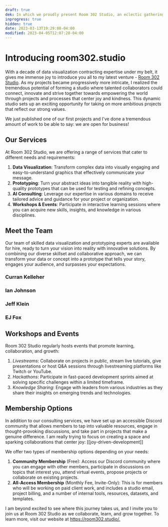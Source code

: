```yaml
---
draft: true
dek: In which we proudly present Room 302 Studio, an eclectic gathering of talent devoted to fostering joy-driven development
inprogress: true
hidden: true
date: 2023-03-13T19:29:08-04:00
modified: 2023-04-05T12:07:28-04:00
---
```


# Introducing room302.studio

With a decade of data visualization contracting expertise under my belt, it gives me immense joy to introduce you all to my latest venture - [Room 302 Studio](https://room302.studio). As my projects became progressively more intricate, I realized the tremendous potential of forming a studio where talented collaborators could connect, innovate and strive together towards empowering the world through projects and processes that center joy and kindness. This dynamic studio sets up an exciting opportunity for taking on more ambitious projects that reflect our strong values.

We just published one of our first projects and I've done a tremendous amount of work to be able to say: we are open for business!

## Our Services

At Room 302 Studio, we are offering a range of services that cater to different needs and requirements:

1. **Data Visualization**: Transform complex data into visually engaging and easy-to-understand graphics that effectively communicate your message.
2. **Prototyping**: Turn your abstract ideas into tangible reality with high-quality prototypes that can be used for testing and refining concepts.
3. **AI Consulting**: Leverage our expertise in various domains to receive tailored advice and guidance for your project or organization.
4. **Workshops & Events**: Participate in interactive learning sessions where you can acquire new skills, insights, and knowledge in various disciplines.

## Meet the Team

Our team of skilled data visualization and prototyping experts are available for hire, ready to turn your vision into reality with innovative solutions. By combining our diverse skillset and collaborative approach, we can transform your data or concept into a prototype that tells your story, engages your audience, and surpasses your expectations.

### Curran Kelleher
### Ian Johnson
### Jeff Klein
### EJ Fox

## Workshops and Events

Room 302 Studio regularly hosts events that promote learning, collaboration, and growth:

1. *Livestreams*: Collaborate on projects in public, stream live tutorials, give presentations or host Q&A sessions through livestreaming platforms like Twitch or YouTube.
2. *Hackathons*: Participate in fast-paced development sprints aimed at solving specific challenges within a limited timeframe.
3. *Knowledge Sharing*: Engage with leaders from various industries as they share their insights on emerging trends and technologies.

## Membership Options

In addition to our consulting services, we have set up an accessible Discord community that allows members to tap into valuable resources, engage in thought-provoking discussions, and take part in projects that make a genuine difference. I am really trying to focus on creating a space and sparking collaborations that center joy: [[joy-driven-development]]

We offer two types of membership options depending on your needs:

1. **Community Membership** (Free): Access our Discord community where you can engage with other members, participate in discussions on topics that interest you, attend virtual events, propose projects or collaborate on existing projects.
2. **All-Access Membership** (Monthly Fee, Invite-Only): This is for members who will be working on paid client work, and includes a studio email, project billing, and a number of internal tools, resources, datasets, and templates.

I am beyond excited to see where this journey takes us, and I invite you to join us at Room 302 Studio as we collaborate, learn, and grow together. To learn more, visit our website at <https://room302.studio/.>
